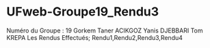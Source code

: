 # UFweb-Groupe19_Rendu3
Numéro du Groupe : 19 Gorkem Taner ACIKGOZ Yanis DJEBBARI Tom KREPA Les Rendus Effectués; Rendu1,Rendu2,Rendu3,Rendu4

